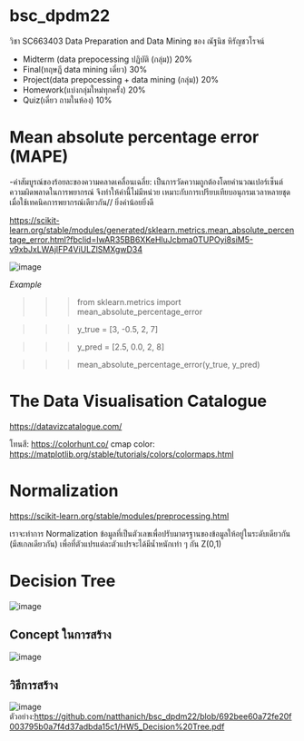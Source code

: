 # bsc_dpdm22
วิชา SC663403 Data Preparation and Data Mining ของ ณัฐนิช หิรัญชวโรจน์

- Midterm (data prepocessing ปฏิบัติ (กลุ่ม))   20%
- Final(ทฤษฎี data mining เดี่ยว)     30%
- Project(data prepocessing + data mining (กลุ่ม))   20%
- Homework(แบ่งกลุ่มใหม่ทุกครั้ง)  20% 
- Quiz(เดี่ยว ถามในห้อง)      10%

# Mean absolute percentage error (MAPE)
-ค่าสัมบูรณ์ของร้อยละของความคลาดเคลื่อนเฉลี่ย: เป็นการวัดความถูกต้องโดยคำนวณเปอร์เซ็นต์ความผิดพลาดในการพยากรณ์ จึงทำให้ค่านี้ไม่มีหน่วย เหมาะกับการเปรียบเทียบอนุกรมเวลาหลายชุด เมื่อใช้เทคนิคการพยากรณ์เดียวกัน// ยิ่งค่าน้อยยิ่งดี

https://scikit-learn.org/stable/modules/generated/sklearn.metrics.mean_absolute_percentage_error.html?fbclid=IwAR35BB6XKeHluJcbma0TUPOyi8siM5-v9xbJxLWAjlFP4ViULZlSMXgwD34

![image](https://user-images.githubusercontent.com/108257658/207902232-3f6452d4-97ac-48e3-9722-594f81f3c4d6.png)


$Example$
>>> from sklearn.metrics import mean_absolute_percentage_error

>>> y_true = [3, -0.5, 2, 7]

>>> y_pred = [2.5, 0.0, 2, 8]

>>> mean_absolute_percentage_error(y_true, y_pred)

# The Data Visualisation Catalogue
https://datavizcatalogue.com/

โทนสี: https://colorhunt.co/
cmap color: https://matplotlib.org/stable/tutorials/colors/colormaps.html

# Normalization
https://scikit-learn.org/stable/modules/preprocessing.html

เราจะทำการ Normalization ข้อมูลที่เป็นตัวเลขเพื่อปรับมาตรฐานของข้อมูลให้อยู่ในระดับเดียวกัน (มีสเกลเดียวกัน) เพื่อที่ตัวแปรแต่ละตัวแปรจะได้มีน้ำหนักเท่า ๆ กัน Z(0,1)

# Decision Tree
![image](https://user-images.githubusercontent.com/108257658/219439006-b4eeb69d-9a73-4aff-8d13-3ffc0716ea53.png)
## Concept ในการสร้าง 
![image](https://user-images.githubusercontent.com/108257658/219439201-ad570e00-95bb-4d71-b3fb-83d4b4886f7d.png)
## วิธีการสร้าง
![image](https://user-images.githubusercontent.com/108257658/219439581-d84e9adb-1821-47ef-b0b1-c01ed548db92.png)
ตัวอย่าง:https://github.com/natthanich/bsc_dpdm22/blob/692bee60a72fe20f003795b0a7f4d37adbda15c1/HW5_Decision%20Tree.pdf



